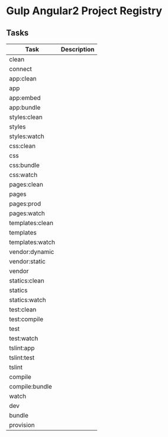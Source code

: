 # Gulp Angular2 Project Registry

## Tasks

| Task | Description |
| --- | --- |
| clean ||
| connect |
| app:clean ||
| app ||
| app:embed ||
| app:bundle ||
| styles:clean ||
| styles ||
| styles:watch ||
| css:clean ||
| css ||
| css:bundle ||
| css:watch ||
| pages:clean ||
| pages ||
| pages:prod ||
| pages:watch ||
| templates:clean ||
| templates ||
| templates:watch ||
| vendor:dynamic ||
| vendor:static ||
| vendor ||
| statics:clean ||
| statics ||
| statics:watch ||
| test:clean ||
| test:compile ||
| test ||
| test:watch ||
| tslint:app ||
| tslint:test ||
| tslint ||
| compile ||
| compile:bundle ||
| watch ||
| dev ||
| bundle ||
| provision ||
